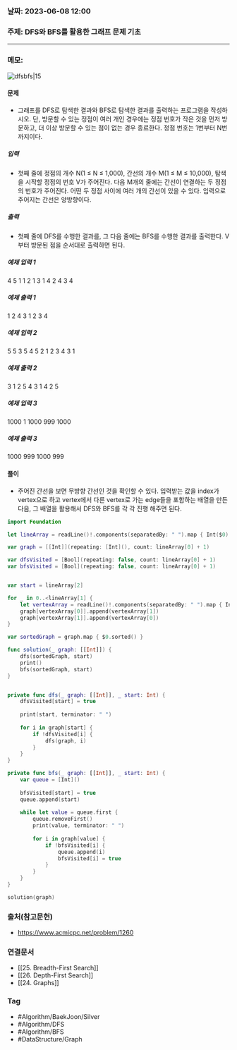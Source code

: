 ### 날짜: 2023-06-08 12:00

### 주제: DFS와 BFS를 활용한 그래프 문제 기초
---
### 메모: 
![dfsbfs|15](https://d2gd6pc034wcta.cloudfront.net/tier/9.svg)
#### 문제
- 그래프를 DFS로 탐색한 결과와 BFS로 탐색한 결과를 출력하는 프로그램을 작성하시오. 단, 방문할 수 있는 정점이 여러 개인 경우에는 정점 번호가 작은 것을 먼저 방문하고, 더 이상 방문할 수 있는 점이 없는 경우 종료한다. 정점 번호는 1번부터 N번까지이다.
##### 입력
- 첫째 줄에 정점의 개수 N(1 ≤ N ≤ 1,000), 간선의 개수 M(1 ≤ M ≤ 10,000), 탐색을 시작할 정점의 번호 V가 주어진다. 다음 M개의 줄에는 간선이 연결하는 두 정점의 번호가 주어진다. 어떤 두 정점 사이에 여러 개의 간선이 있을 수 있다. 입력으로 주어지는 간선은 양방향이다.
##### 출력
- 첫째 줄에 DFS를 수행한 결과를, 그 다음 줄에는 BFS를 수행한 결과를 출력한다. V부터 방문된 점을 순서대로 출력하면 된다.
##### 예제 입력 1 
4 5 1
1 2
1 3
1 4
2 4
3 4
##### 예제 출력 1 
1 2 4 3
1 2 3 4
##### 예제 입력 2 
5 5 3
5 4
5 2
1 2
3 4
3 1
##### 예제 출력 2 
3 1 2 5 4
3 1 4 2 5
##### 예제 입력 3 
1000 1 1000
999 1000
##### 예제 출력 3 
1000 999
1000 999
#### 풀이 
- 주어진 간선을 보면 무방향 간선인 것을 확인할 수 있다. 입력받는 값을 index가 vertex으로 하고 vertex에서 다른 vertex로 가는 edge들을 포함하는 배열을 만든 다음, 그 배열을 활용해서 DFS와 BFS를 각 각 진행 해주면 된다.
``` swift 
import Foundation

let lineArray = readLine()!.components(separatedBy: " ").map { Int($0)! }

var graph = [[Int]](repeating: [Int](), count: lineArray[0] + 1)

var dfsVisited = [Bool](repeating: false, count: lineArray[0] + 1)
var bfsVisited = [Bool](repeating: false, count: lineArray[0] + 1)


var start = lineArray[2]

for _ in 0..<lineArray[1] {
    let vertexArray = readLine()!.components(separatedBy: " ").map { Int($0)! }
    graph[vertexArray[0]].append(vertexArray[1])
    graph[vertexArray[1]].append(vertexArray[0])
}

var sortedGraph = graph.map { $0.sorted() }

func solution(_ graph: [[Int]]) {
    dfs(sortedGraph, start)
    print()
    bfs(sortedGraph, start)
}


private func dfs(_ graph: [[Int]], _ start: Int) {
    dfsVisited[start] = true
    
    print(start, terminator: " ")
    
    for i in graph[start] {
        if !dfsVisited[i] {
            dfs(graph, i)
        }
    }
}

private func bfs(_ graph: [[Int]], _ start: Int) {
    var queue = [Int]()
    
    bfsVisited[start] = true
    queue.append(start)
    
    while let value = queue.first {
        queue.removeFirst()
        print(value, terminator: " ")
        
        for i in graph[value] {
            if !bfsVisited[i] {
                queue.append(i)
                bfsVisited[i] = true
            }
        }
    }
}

solution(graph)
```
### 출처(참고문헌) 
- https://www.acmicpc.net/problem/1260

### 연결문서 
- [[25. Breadth-First Search]]
- [[26. Depth-First Search]]
- [[24. Graphs]]

### Tag
- #Algorithm/BaekJoon/Silver 
- #Algorithm/DFS 
- #Algorithm/BFS 
- #DataStructure/Graph 

